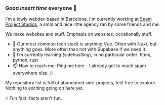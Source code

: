 ### Good *insert time* everyone 👋

I'm a lowly webdev based in Barcelona. 
I'm currently working at [Seam Project Studios](https://github.com/seam-project-studios), a smol and nice little agency ran by some friends and me. 

We make websites and stuff. Emphasis on websites, occationally stuff.

- 💾 Our most common tech stack is anything Vue. Often with Nuxt, but anything goes. More often than not with Supabase if we need it.
- 🌱 I’m currently learning (sidehustling), in no particular order: htmx, python, rust
- 📫 How to reach me: Ping me here - I already get to much spam everywhere else. :) 

My repository list is full of abandoned side-projects, feel free to explore. Nothing to exciting going on here yet.

⚡ Fun fact: facts aren't fun.

<!--
**christ-offer/christ-offer** is a ✨ _special_ ✨ repository because its `README.md` (this file) appears on your GitHub profile.

Here are some ideas to get you started:

- 🔭 I’m currently working on ...
- 🌱 I’m currently learning ...
- 👯 I’m looking to collaborate on ...
- 🤔 I’m looking for help with ...
- 💬 Ask me about ...
- 📫 How to reach me: ...
- 😄 Pronouns: ...
- ⚡ Fun fact: ...
-->

